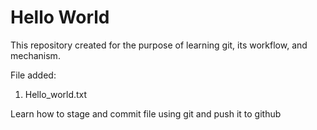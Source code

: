 # Hello World

This repository created for the purpose of learning git, its workflow, and mechanism.

File added:

1. Hello_world.txt

Learn how to stage and commit file using git and push it to github
